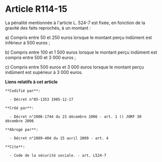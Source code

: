 # Article R114-15

La pénalité mentionnée à l'article L. 524-7 est fixée, en fonction de la gravité des faits reprochés, à un montant :

a) Compris entre 50 et 250 euros lorsque le montant perçu indûment est inférieur à 500 euros ;

b) Compris entre 100 et 1 500 euros lorsque le montant perçu indûment est compris entre 500 et 3 000 euros ;

c) Compris entre 500 euros et 3 000 euros lorsque le montant perçu indûment est supérieur à 3 000 euros.

**Liens relatifs à cet article**

	**Codifié par**:

	  - Décret n°85-1353 1985-12-17

	**Créé par**:

	  - Décret n°2006-1744 du 23 décembre 2006 - art. 1 () JORF 30 décembre 2006

	**Abrogé par**:

	  - Décret n°2009-404 du 15 avril 2009 - art. 4

	**Cite**:

	  - Code de la sécurité sociale. - art. L524-7
